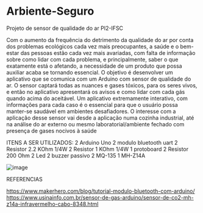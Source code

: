 # Arbiente-Seguro
Projeto de sensor de qualidade do ar PI2-IFSC

Com o aumento da frequência do detrimento da qualidade do ar por
conta dos problemas ecológicos cada vez mais preocupantes, a saúde e o
bem-estar das pessoas estão cada vez mais avariadas, com falta de
informação sobre como lidar com cada problema, e principalmente, saber o que
exatamente está o afetando, a necessidade de um produto que possa auxiliar
acaba se tornando essencial.
O objetivo é desenvolver um aplicativo que se comunica com um Arduino
com sensor de qualidade do ar. O sensor captará todas as nuances e gases
tóxicos, para os seres vivos, e então no aplicativo apresentará os avisos e
como lidar com cada gás quando acima do aceitável. Um aplicativo
extremamente interativo, com informações para cada caso é o essencial para
que o usuário possa manter-se saudável em ambientes desafiadores.
O interesse com a aplicação desse sensor vai desde a aplicação numa
cozinha industrial, até na análise do ar externo ou mesmo laboratorial/ambiente
fechado com presença de gases nocivos à saúde

ITENS A SER UTILIZADOS:
2 Arduino Uno
2 modulo bluetooth uart
2 Resistor 2.2 KOhm 1/4W
2 Resistor 1 KOhm 1/4W
1 protoboard
2 Resistor 200 Ohm
2 Led
2 buzzer passivo
2 MQ-135
1 MH-Z14A

![image](https://github.com/user-attachments/assets/a92f6f68-6a0e-4199-9949-7b0a1c881859)


REFERENCIAS

https://www.makerhero.com/blog/tutorial-modulo-bluetooth-com-arduino/
https://www.usinainfo.com.br/sensor-de-gas-arduino/sensor-de-co2-mh-z14a-infravermelho-cabo-8348.html
